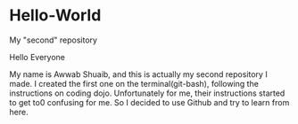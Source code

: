 # Hello-World
My "second" repository

Hello Everyone

My name is Awwab Shuaib, and this is actually my second repository I made.
I created the first one on the terminal(git-bash), following the instructions on coding dojo.
Unfortunately for me, their instructions started to get to0 confusing for me. So I decided to
use Github and try to learn from here.
